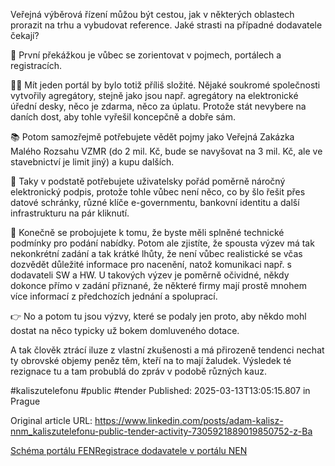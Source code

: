 Veřejná výběrová řízení můžou být cestou, jak v některých oblastech prorazit na trhu a vybudovat reference. Jaké strasti na případné dodavatele čekají?


🧐 První překážkou je vůbec se zorientovat v pojmech, portálech a registracích. 


🤷‍♂️ Mít jeden portál by bylo totiž příliš složité. Nějaké soukromé společnosti vytvořily agregátory, stejně jako jsou např. agregátory na elektronické úřední desky, něco je zdarma, něco za úplatu. Protože stát nevybere na daních dost, aby tohle vyřešil koncepčně a dobře sám.


📚 Potom samozřejmě potřebujete vědět pojmy jako Veřejná Zakázka Malého Rozsahu VZMR (do 2 mil. Kč, bude se navyšovat na 3 mil. Kč, ale ve stavebnictví je limit jiný) a kupu dalších.


🔏 Taky v podstatě potřebujete uživatelsky pořád poměrně náročný elektronický podpis, protože tohle vůbec není něco, co by šlo řešit přes datové schránky, různé klíče e-governmentu, bankovní identitu a další infrastrukturu na pár kliknutí.


💪 Konečně se probojujete k tomu, že byste měli splněné technické podmínky pro podání nabídky. Potom ale zjistíte, že spousta výzev má tak nekonkrétní zadání a tak krátké lhůty, že není vůbec realistické se včas dozvědět důležité informace pro nacenění, natož komunikaci např. s dodavateli SW a HW. U takových výzev je poměrně očividné, někdy dokonce přímo v zadání přiznané, že některé firmy mají prostě mnohem více informací z předchozích jednání a spoluprací.


👉 No a potom tu jsou výzvy, které se podaly jen proto, aby někdo mohl dostat na něco typicky už bokem domluveného dotace.


A tak člověk ztrácí iluze z vlastní zkušenosti a má přirozeně tendenci nechat ty obrovské objemy peněz těm, kteří na to mají žaludek. Výsledek té rezignace tu a tam probublá do zpráv v podobě různých kauz.


#kaliszutelefonu #public #tender
Published: 2025-03-13T13:05:15.807 in Prague

Original article URL: https://www.linkedin.com/posts/adam-kalisz-nnm_kaliszutelefonu-public-tender-activity-7305921889019850752-z-Ba

[Schéma portálu FEN](./media/fen-schema.png)[Registrace dodavatele v portálu NEN](./media/registrace-dodavatele-nen.png)